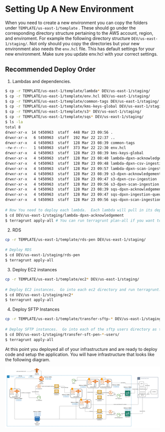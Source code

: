 # Setting Up A New Environment
When you need to create a new environment you can copy the folders under `TEMPLATE/us-east-1/template` . These should go under the corresponding
directory structure pertaining to the AWS account, region, and enviroment. For example the following directory structure `DEV/us-east-1/staging/`.  Not only should you copy the directories but your new environment also needs the `env.hcl` file.  This has default settings for your new environment. Make sure you update env.hcl with your correct
settings.

## Recommended Deploy Order
1. Lambdas and dependencies.
  ```bash
$ cp -r TEMPLATE/us-east-1/template/lambda* DEV/us-east-1/staging/
$ cp -r TEMPLATE/us-east-1/template/env.hcl DEV/us-east-1/staging/
$ cp -r TEMPLATE/us-east-1/template/common-tags DEV/us-east-1/staging/
$ cp -r TEMPLATE/us-east-1/template/kms-keys-global DEV/us-east-1/staging/
$ cp -r TEMPLATE/us-east-1/template/s3* DEV/us-east-1/staging/
$ cp -r TEMPLATE/us-east-1/template/sqs* DEV/us-east-1/staging/
$ ls -la
total 8
drwxr-xr-x  14 t450963  staff  448 Mar 23 09:56 .
drwxr-xr-x   6 t450963  staff  192 Mar 22 22:37 ..
drwxr-xr-x   4 t450963  staff  128 Mar 23 08:39 common-tags
-rw-r--r--   1 t450963  staff  373 Mar 22 22:30 env.hcl
drwxr-xr-x   4 t450963  staff  128 Mar 23 08:39 kms-keys-global
drwxr-xr-x   4 t450963  staff  128 Mar 23 08:40 lambda-dpxn-acknowledgement
drwxr-xr-x   4 t450963  staff  128 Mar 23 09:48 lambda-dpxn-csv-ingestion
drwxr-xr-x   4 t450963  staff  128 Mar 23 09:57 lambda-dpxn-scan-ingestion
drwxr-xr-x   4 t450963  staff  128 Mar 23 08:39 s3-dpxn-acknowledgement
drwxr-xr-x   4 t450963  staff  128 Mar 23 09:47 s3-dpxn-csv-ingestion
drwxr-xr-x   4 t450963  staff  128 Mar 23 09:56 s3-dpxn-scan-ingestion
drwxr-xr-x   4 t450963  staff  128 Mar 23 08:39 sqs-dpxn-acknowledgement
drwxr-xr-x   4 t450963  staff  128 Mar 23 09:47 sqs-dpxn-ingestion-queue
drwxr-xr-x   4 t450963  staff  128 Mar 23 09:56 sqs-dpxn-scan-ingestion

# Now You need to deploy each lambda.  Each lambda will pull in its deps.
$ cd DEV/us-east-1/staging/lambda-dpxn-acknowledgement
$ terragrunt apply-all # You can run terragrunt plan-all if you want to see what will be done by the apply .

```


2. RDS
```bash
cp -r TEMPLATE/us-east-1/template/rds-pen DEV/us-east-1/staging/

# Deploy RDS
$ cd DEV/us-east-1/staging/rds-pen
$ terragrunt apply-all
```
3. Deploy EC2 instances
```bash
cp -r TEMPLATE/us-east-1/template/ec2* DEV/us-east-1/staging/

# Deploy EC2 instances.  Go into each ec2 directory and run terragrunt.
$ cd DEV/us-east-1/staging/ec2*
$ terragrunt apply-all
```
4. Deploy SFTP Instances
```bash
cp -r TEMPLATE/us-east-1/template/transfer-sftp-* DEV/us-east-1/staging/

# Deploy SFTP instances.  Go into each of the sftp users directory as they will call their perspective SFTP instance creation.
$ cd DEV/us-east-1/staging/transfer-sft-pen-*-users/
$ terragrunt apply-all
```

At this point you deployed all of your infrastructure and are ready to deploy code and setup the application.  You will have infrastructure that looks like the following diagram.

![Pen Infrastructure](images/pen_infrastructure.png)
